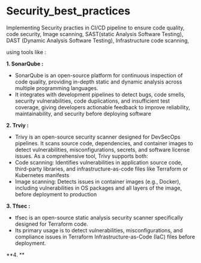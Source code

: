 # Security_best_practices

Implementing Security practies in CI/CD pipeline to ensure code quality, code security, Image scanning, SAST(static Analysis Software Testing), DAST (Dynamic Analysis Software Testing), Infrastructure code scanning, 

using tools like :

**1. SonarQube :**
  - SonarQube is an open-source platform for continuous inspection of code quality, providing in-depth static and dynamic analysis across multiple programming languages.
  - It integrates with development pipelines to detect bugs, code smells, security vulnerabilities, code duplications, and insufficient test coverage, giving developers actionable feedback to improve reliability, maintainability, and security before deploying software
    
**2. Trviy :**
  - Trivy is an open-source security scanner designed for DevSecOps pipelines. It scans source code, dependencies, and container images to detect vulnerabilities, misconfigurations, secrets, and software license issues. As a comprehensive tool, Trivy supports both:
  - Code scanning: Identifies vulnerabilities in application source code, third-party libraries, and infrastructure-as-code files like Terraform or Kubernetes manifests
  - Image scanning: Detects issues in container images (e.g., Docker), including vulnerabilities in OS packages and all layers of the image, before deployment to production
      
**3. Tfsec :**
  - tfsec is an open-source static analysis security scanner specifically designed for Terraform code.
  - Its primary usage is to detect vulnerabilities, misconfigurations, and compliance issues in Terraform Infrastructure-as-Code (IaC) files before deployment.
    
**4.  **
